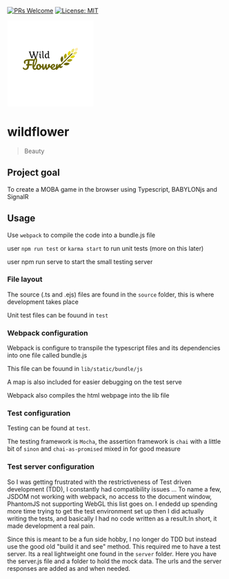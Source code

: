 [![PRs Welcome](https://img.shields.io/badge/PRs-welcome-brightgreen.svg?style=flat-square)](http://makeapullrequest.com)
[![License: MIT](https://img.shields.io/badge/License-MIT-yellow.svg)](https://opensource.org/licenses/MIT)

![Wildflower](./logo.png)

# wildflower

>Beauty


## Project goal

To create a MOBA game in the browser using Typescript, BABYLONjs and SignalR

## Usage

Use `webpack` to compile the code into a bundle.js file

user `npm run test` or `karma start` to run unit tests (more on this later)

user npm run serve to start the small testing server

### File layout

The source (.ts and .ejs) files are found in the `source` folder, this is where development takes place

Unit test files can be fouund in `test` 

### Webpack configuration

Webpack is configure to transpile the typescript files and its dependencies into one file called bundle.js

This file can be fouund in `lib/static/bundle/js` 

A map is also included for easier debugging on the test serve

Webpack also compiles the html webpage into the lib file

### Test configuration

Testing can be found at `test`. 

The testing framework is `Mocha`, the assertion framework is `chai` with a little bit of `sinon` and `chai-as-promised` mixed in for good measure

### Test server configuration

So I was getting frustrated with the restrictiveness of Test driven development (TDD), I constantly had compatibility issues ... To name a few, JSDOM not working with webpack, no access to the document window, PhantomJS not supporting WebGL this list goes on. I endedd up spending more time trying to get the test environment set up then I did actually writing the tests, and basically I had no code written as a result.In short, it made development a real pain.

Since this is meant to be a fun side hobby, I no longer do TDD but instead use the good old "build it and see" method. This required me to have a test server. Its a real lightweight one found in the `server` folder. Here you have the server.js file and a folder to hold the mock data. The urls and the server responses are added as and when needed.

